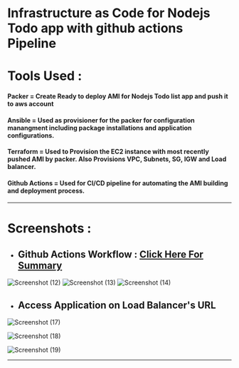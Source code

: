 # Infrastructure as Code for Nodejs Todo app with github actions Pipeline

# Tools Used :

#### **Packer**    = Create Ready to deploy AMI for Nodejs Todo list app and push it to aws account
#### **Ansible**   = Used as provisioner for the packer for configuration manangment including package installations and application configurations.
#### **Terraform** = Used to Provision the EC2 instance with most recently pushed AMI by packer. Also Provisions VPC, Subnets, SG, IGW and Load balancer.
#### **Github Actions** = Used for CI/CD pipeline for automating the AMI building and deployment process.
----------

# Screenshots :

- ## Github Actions Workflow : [Click Here For Summary](https://github.com/Tarique-B/IaC-with-Packer-Terra-Ansible-GithubActions/actions/runs/3831941576)


![Screenshot (12)](https://user-images.githubusercontent.com/86839948/210515614-66b52a09-7269-4df5-b814-902cd6b7a4ea.jpg)
![Screenshot (13)](https://user-images.githubusercontent.com/86839948/210515695-880de0ae-d9df-47e6-9f84-ed97ba9d9a4a.jpg)
![Screenshot (14)](https://user-images.githubusercontent.com/86839948/210515701-eaf39831-a27b-4d16-b016-894798acb539.jpg)




- ## Access Application on Load Balancer's URL


![Screenshot (17)](https://user-images.githubusercontent.com/86839948/210515706-b6d01a35-2433-49e9-94d6-f02c09bc9b75.jpg)

![Screenshot (18)](https://user-images.githubusercontent.com/86839948/210515715-42412c62-ba85-4eae-b6a2-89a0f59d9c62.jpg)

![Screenshot (19)](https://user-images.githubusercontent.com/86839948/210516786-ea4ccc4a-d13c-48fd-a95f-eb6bc1a9a0d0.jpg)



----------



